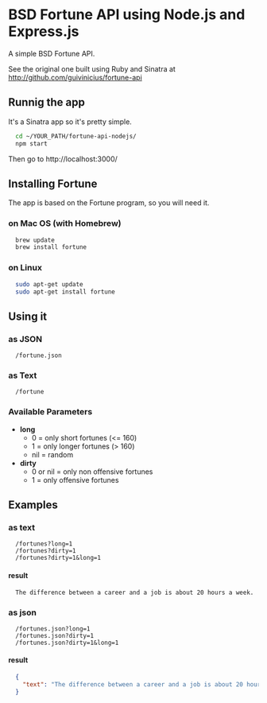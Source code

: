 # BSD Fortune API using Node.js and Express.js

A simple BSD Fortune API.

See the original one built using Ruby and Sinatra at http://github.com/guivinicius/fortune-api

## Runnig the app

It's a Sinatra app so it's pretty simple.

```bash
  cd ~/YOUR_PATH/fortune-api-nodejs/
  npm start
```
Then go to http://localhost:3000/

## Installing Fortune

The app is based on the Fortune program, so you will need it.

### on Mac OS (with Homebrew)

```bash
  brew update
  brew install fortune
```

### on Linux

```bash
  sudo apt-get update
  sudo apt-get install fortune
```

## Using it

### as JSON

```
  /fortune.json
```

### as Text

```
  /fortune
```

### Available Parameters

* **long**
  * 0 = only short fortunes (<= 160)
  * 1 = only longer fortunes (> 160)
  * nil = random
* **dirty**
  * 0 or nil = only non offensive fortunes
  * 1 = only offensive fortunes

## Examples

### as text
```
  /fortunes?long=1
  /fortunes?dirty=1
  /fortunes?dirty=1&long=1
```
#### result

```
  The difference between a career and a job is about 20 hours a week.
```

### as json
```
  /fortunes.json?long=1
  /fortunes.json?dirty=1
  /fortunes.json?dirty=1&long=1
```

#### result

```json
  {
    "text": "The difference between a career and a job is about 20 hours a week."
  }
```
